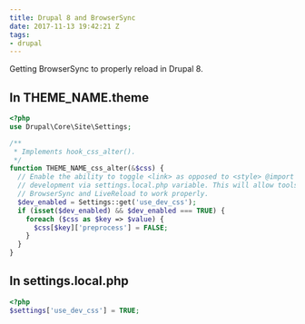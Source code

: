 ```yaml
---
title: Drupal 8 and BrowserSync
date: 2017-11-13 19:42:21 Z
tags:
- drupal
---
```


Getting BrowserSync to properly reload in Drupal 8.



## In THEME_NAME.theme

```php
<?php
use Drupal\Core\Site\Settings;

/**
 * Implements hook_css_alter().
 */
function THEME_NAME_css_alter(&$css) {
  // Enable the ability to toggle <link> as opposed to <style> @import during
  // development via settings.local.php variable. This will allow tools like
  // BrowserSync and LiveReload to work properly.
  $dev_enabled = Settings::get('use_dev_css');
  if (isset($dev_enabled) && $dev_enabled === TRUE) {
    foreach ($css as $key => $value) {
      $css[$key]['preprocess'] = FALSE;
    }
  }
}
```

## In settings.local.php

```php
<?php
$settings['use_dev_css'] = TRUE;
```
